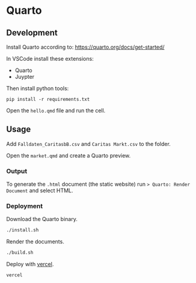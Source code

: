 # Quarto

## Development

Install Quarto according to: <https://quarto.org/docs/get-started/>

In VSCode install these extensions:

* Quarto
* Juypter

Then install python tools:

`pip install -r requirements.txt`

Open the `hello.qmd` file and run the cell.

## Usage

Add `Falldaten_CaritasbB.csv` and `Caritas Markt.csv` to the folder.

Open the `market.qmd` and create a Quarto preview.

### Output

To generate the `.html` document (the static website) run `> Quarto: Render Document` and select HTML.

### Deployment

Download the Quarto binary.

```bash
./install.sh
```

Render the documents.

```bash
./build.sh
```

Deploy with [vercel](https://vercel.com/).

```bash
vercel
```